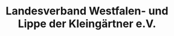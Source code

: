 ---
title: "Landesverband Westfalen- und Lippe der Kleingärtner e.V."
url: "https://www.kleingarten.de/"
description: "Der Landesverband für Kleingärtner in Westfalen und Lippe"
order: 2
---